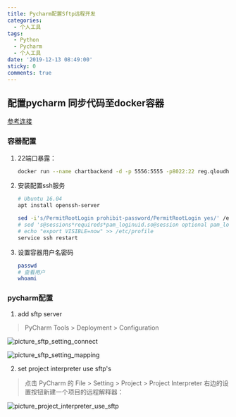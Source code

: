 ```yaml
---
title: Pycharm配置Sftp远程开发
categories:
  - 个人工具
tags:
  - Python
  - Pycharm
  - 个人工具
date: '2019-12-13 08:49:00'
sticky: 0
comments: true
---
```


## 配置pycharm 同步代码至docker容器
[参考连接](https://zhuanlan.zhihu.com/p/52827335)
### 容器配置
1. 22端口暴露：
    ```bash
    docker run --name chartbackend -d -p 5556:5555 -p8022:22 reg.qloudhub.com/qloudpaas/chartbackend:latest4
    ```
2. 安装配置ssh服务
    ```bash
    # Ubuntu 16.04
    apt install openssh-server
    
    sed -i's/PermitRootLogin prohibit-password/PermitRootLogin yes/' /etc/ssh/sshd_config
    # sed 's@sessions*requireds*pam_loginuid.so@session optional pam_loginuid.so@g' -i /etc/pam.d/sshd
    # echo "export VISIBLE=now" >> /etc/profile
    service ssh restart
    ```
3. 设置容器用户名密码
    ```bash
    passwd
    # 查看用户
    whoami
    ```
### pycharm配置
1. add sftp server
> PyCharm  Tools > Deployment > Configuration

![picture_sftp_setting_connect](https://tva1.sinaimg.cn/large/006hT4w1ly1g9v745f0xaj30md0iwgmi.jpg)

![picture_sftp_setting_mapping](https://tvax4.sinaimg.cn/large/006hT4w1ly1g9v74l9kpaj30mb0ivmxx.jpg)

2. set project interpreter use sftp's
> 点击 PyCharm 的 File > Setting > Project > Project Interpreter 右边的设置按钮新建一个项目的远程解释器：

![picture_project_interpreter_use_sftp](https://tva3.sinaimg.cn/large/006hT4w1ly1g9v73161thj30yl0jidic.jpg)